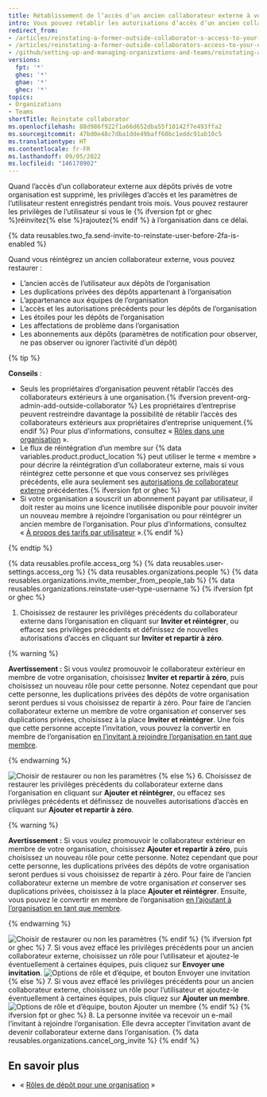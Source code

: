 ```yaml
---
title: Rétablissement de l’accès d’un ancien collaborateur externe à votre organisation
intro: Vous pouvez rétablir les autorisations d’accès d’un ancien collaborateur externe pour les dépôts d’organisation, les duplications (fork) et les paramètres.
redirect_from:
- /articles/reinstating-a-former-outside-collaborator-s-access-to-your-organization
- /articles/reinstating-a-former-outside-collaborators-access-to-your-organization
- /github/setting-up-and-managing-organizations-and-teams/reinstating-a-former-outside-collaborators-access-to-your-organization
versions:
  fpt: '*'
  ghes: '*'
  ghae: '*'
  ghec: '*'
topics:
- Organizations
- Teams
shortTitle: Reinstate collaborator
ms.openlocfilehash: 88d986f922f1a66d652dba55f10142f7e493ffa2
ms.sourcegitcommit: 47bd0e48c7dba1dde49baff60bc1eddc91ab10c5
ms.translationtype: HT
ms.contentlocale: fr-FR
ms.lasthandoff: 09/05/2022
ms.locfileid: "146178902"
---
```

Quand l’accès d’un collaborateur externe aux dépôts privés de votre organisation est supprimé, les privilèges d’accès et les paramètres de l’utilisateur restent enregistrés pendant trois mois. Vous pouvez restaurer les privilèges de l’utilisateur si vous le {% ifversion fpt or ghec %}réinvitez{% else %}rajoutez{% endif %} à l’organisation dans ce délai.

{% data reusables.two_fa.send-invite-to-reinstate-user-before-2fa-is-enabled %}

Quand vous réintégrez un ancien collaborateur externe, vous pouvez restaurer :
 - L’ancien accès de l’utilisateur aux dépôts de l’organisation
 - Les duplications privées des dépôts appartenant à l’organisation
 - L’appartenance aux équipes de l’organisation
 - L’accès et les autorisations précédents pour les dépôts de l’organisation
 - Les étoiles pour les dépôts de l’organisation
 - Les affectations de problème dans l’organisation
 - Les abonnements aux dépôts (paramètres de notification pour observer, ne pas observer ou ignorer l’activité d’un dépôt)

{% tip %}

**Conseils** :

 - Seuls les propriétaires d’organisation peuvent rétablir l’accès des collaborateurs extérieurs à une organisation.{% ifversion prevent-org-admin-add-outside-collaborator %} Les propriétaires d’entreprise peuvent restreindre davantage la possibilité de rétablir l’accès des collaborateurs extérieurs aux propriétaires d’entreprise uniquement.{% endif %} Pour plus d’informations, consultez « [Rôles dans une organisation](/organizations/managing-peoples-access-to-your-organization-with-roles/roles-in-an-organization) ».
 - Le flux de réintégration d’un membre sur {% data variables.product.product_location %} peut utiliser le terme « membre » pour décrire la réintégration d’un collaborateur externe, mais si vous réintégrez cette personne et que vous conservez ses privilèges précédents, elle aura seulement ses [autorisations de collaborateur externe](/organizations/managing-peoples-access-to-your-organization-with-roles/roles-in-an-organization#outside-collaborators) précédentes.{% ifversion fpt or ghec %}
 - Si votre organisation a souscrit un abonnement payant par utilisateur, il doit rester au moins une licence inutilisée disponible pour pouvoir inviter un nouveau membre à rejoindre l’organisation ou pour réintégrer un ancien membre de l’organisation. Pour plus d’informations, consultez « [À propos des tarifs par utilisateur](/articles/about-per-user-pricing) ».{% endif %}

{% endtip %}

{% data reusables.profile.access_org %} {% data reusables.user-settings.access_org %} {% data reusables.organizations.people %} {% data reusables.organizations.invite_member_from_people_tab %} {% data reusables.organizations.reinstate-user-type-username %} {% ifversion fpt or ghec %}
1. Choisissez de restaurer les privilèges précédents du collaborateur externe dans l’organisation en cliquant sur **Inviter et réintégrer**, ou effacez ses privilèges précédents et définissez de nouvelles autorisations d’accès en cliquant sur **Inviter et repartir à zéro**.

  {% warning %}

  **Avertissement :** Si vous voulez promouvoir le collaborateur extérieur en membre de votre organisation, choisissez **Inviter et repartir à zéro**, puis choisissez un nouveau rôle pour cette personne. Notez cependant que pour cette personne, les duplications privées des dépôts de votre organisation seront perdues si vous choisissez de repartir à zéro. Pour faire de l’ancien collaborateur externe un membre de votre organisation *et* conserver ses duplications privées, choisissez à la place **Inviter et réintégrer**. Une fois que cette personne accepte l’invitation, vous pouvez la convertir en membre de l’organisation [en l’invitant à rejoindre l’organisation en tant que membre](/articles/converting-an-outside-collaborator-to-an-organization-member).

  {% endwarning %}

  ![Choisir de restaurer ou non les paramètres](/assets/images/help/organizations/choose_whether_to_restore_org_member_info.png) {% else %}
6. Choisissez de restaurer les privilèges précédents du collaborateur externe dans l’organisation en cliquant sur **Ajouter et réintégrer**, ou effacez ses privilèges précédents et définissez de nouvelles autorisations d’accès en cliquant sur **Ajouter et repartir à zéro**.

  {% warning %}

  **Avertissement :** Si vous voulez promouvoir le collaborateur extérieur en membre de votre organisation, choisissez **Ajouter et repartir à zéro**, puis choisissez un nouveau rôle pour cette personne. Notez cependant que pour cette personne, les duplications privées des dépôts de votre organisation seront perdues si vous choisissez de repartir à zéro. Pour faire de l’ancien collaborateur externe un membre de votre organisation *et* conserver ses duplications privées, choisissez à la place **Ajouter et réintégrer**. Ensuite, vous pouvez le convertir en membre de l’organisation [en l’ajoutant à l’organisation en tant que membre](/articles/converting-an-outside-collaborator-to-an-organization-member).

  {% endwarning %}

  ![Choisir de restaurer ou non les paramètres](/assets/images/help/organizations/choose_whether_to_restore_org_member_info_ghe.png) {% endif %} {% ifversion fpt or ghec %}
7. Si vous avez effacé les privilèges précédents pour un ancien collaborateur externe, choisissez un rôle pour l’utilisateur et ajoutez-le éventuellement à certaines équipes, puis cliquez sur **Envoyer une invitation**.
  ![Options de rôle et d’équipe, et bouton Envoyer une invitation](/assets/images/help/organizations/add-role-send-invitation.png) {% else %}
7. Si vous avez effacé les privilèges précédents pour un ancien collaborateur externe, choisissez un rôle pour l’utilisateur et ajoutez-le éventuellement à certaines équipes, puis cliquez sur **Ajouter un membre**.
  ![Options de rôle et d’équipe, bouton Ajouter un membre](/assets/images/help/organizations/add-role-add-member.png) {% endif %} {% ifversion fpt or ghec %}
8. La personne invitée va recevoir un e-mail l’invitant à rejoindre l’organisation. Elle devra accepter l’invitation avant de devenir collaborateur externe dans l’organisation. {% data reusables.organizations.cancel_org_invite %} {% endif %}

## En savoir plus

- « [Rôles de dépôt pour une organisation](/organizations/managing-access-to-your-organizations-repositories/repository-roles-for-an-organization) »
